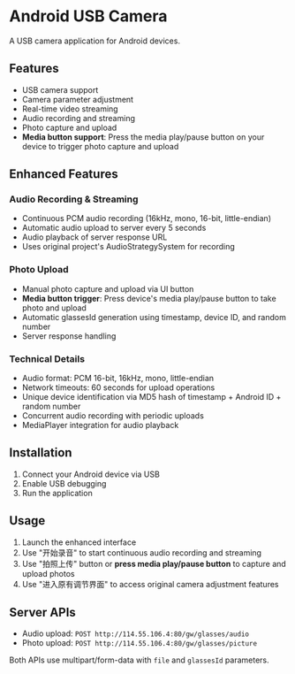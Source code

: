 # Android USB Camera

A USB camera application for Android devices.

## Features

- USB camera support
- Camera parameter adjustment
- Real-time video streaming
- Audio recording and streaming
- Photo capture and upload
- **Media button support**: Press the media play/pause button on your device to trigger photo capture and upload

## Enhanced Features

### Audio Recording & Streaming
- Continuous PCM audio recording (16kHz, mono, 16-bit, little-endian)
- Automatic audio upload to server every 5 seconds
- Audio playback of server response URL
- Uses original project's AudioStrategySystem for recording

### Photo Upload
- Manual photo capture and upload via UI button
- **Media button trigger**: Press device's media play/pause button to take photo and upload
- Automatic glassesId generation using timestamp, device ID, and random number
- Server response handling

### Technical Details
- Audio format: PCM 16-bit, 16kHz, mono, little-endian
- Network timeouts: 60 seconds for upload operations
- Unique device identification via MD5 hash of timestamp + Android ID + random number
- Concurrent audio recording with periodic uploads
- MediaPlayer integration for audio playback

## Installation

1. Connect your Android device via USB
2. Enable USB debugging
3. Run the application

## Usage

1. Launch the enhanced interface
2. Use "开始录音" to start continuous audio recording and streaming
3. Use "拍照上传" button or **press media play/pause button** to capture and upload photos
4. Use "进入原有调节界面" to access original camera adjustment features

## Server APIs

- Audio upload: `POST http://114.55.106.4:80/gw/glasses/audio`
- Photo upload: `POST http://114.55.106.4:80/gw/glasses/picture`

Both APIs use multipart/form-data with `file` and `glassesId` parameters.

